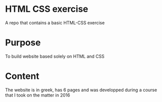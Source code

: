 # HTML CSS exercise
A repo that contains a basic HTML-CSS exercise
# Purpose
To build  website based solely on HTML and CSS
# Content
The website is in greek, has 6 pages and was developped during a course that I took on the matter in 2016
